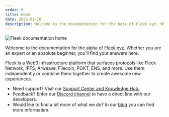 ```yaml
---
order: 0
title: Home
date: 2023-01-10
description: Welcome to the documentation for the beta of Fleek.xyz. Whether you are an expert or an absolute beginner, you'll find your answers here.
---
```


![Fleek documentation home](/images/docs/home.png?20240405)

Welcome to the documentation for the alpha of [Fleek.xyz](https://fleek.xyz). Whether you are an expert or an absolute beginner, you'll find your answers here.

Fleek is a Web3 infrastructure platform that surfaces protocols like Fleek Network, IPFS, Arweave, Filecoin, POKT, ENS, and more. Use them independently or combine them together to create awesome new experiences.

- Need support? Visit our [Support Center and Knowledge Hub.](https://support.fleek.xyz/hc/en-us)
- Feedback? Enter our [Discord channel](https://discord.gg/fleek) to have a direct line with our developers.
- Would like to find a bit more of what we do? In our [blog](https://blog.fleek.xyz) you can find more information.
